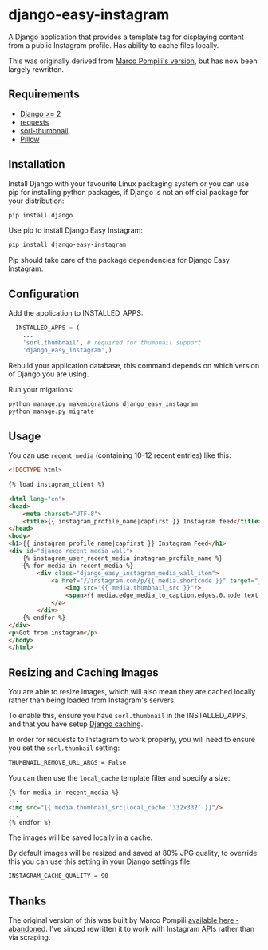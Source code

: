 # django-easy-instagram

A Django application that provides a template tag for displaying content from a public Instagram profile. Has ability to cache files locally.

This was originally derived from [Marco Pompili's version](https://github.com/marcopompili/django-instagram), but has now been largely rewritten.

## Requirements

*   [Django >= 2](https://www.djangoproject.com/)
*   [requests](https://pypi.python.org/pypi/requests/2.11.1)
*   [sorl-thumbnail](https://github.com/mariocesar/sorl-thumbnail)
*   [Pillow](https://pypi.python.org/pypi/Pillow/3.3.1)

## Installation

Install Django with your favourite Linux packaging system or you can use pip for installing python packages, if Django is not an official package for your distribution:

```bash
pip install django
```

Use pip to install Django Easy Instagram:

```bash
pip install django-easy-instagram
```

Pip should take care of the package dependencies for Django Easy Instagram.

## Configuration

Add the application to INSTALLED_APPS:

```python
  INSTALLED_APPS = (
    ...
    'sorl.thumbnail', # required for thumbnail support
    'django_easy_instagram',)
```

Rebuild your application database, this command depends on which version of Django you are using.

Run your migations:

```bash
python manage.py makemigrations django_easy_instagram
python manage.py migrate
```

## Usage

You can use `recent_media` (containing 10-12 recent entries) like this:

```html
<!DOCTYPE html>

{% load instagram_client %}

<html lang="en">
<head>
    <meta charset="UTF-8">
    <title>{{ instagram_profile_name|capfirst }} Instagram feed</title>
</head>
<body>
<h1>{{ instagram_profile_name|capfirst }} Instagram Feed</h1>
<div id="django_recent_media_wall">
    {% instagram_user_recent_media instagram_profile_name %}
    {% for media in recent_media %}
        <div class="django_easy_instagram_media_wall_item">
            <a href="//instagram.com/p/{{ media.shortcode }}" target="_blank">
                <img src="{{ media.thumbnail_src }}"/>
                <span>{{ media.edge_media_to_caption.edges.0.node.text }}</span>
            </a>
        </div>
    {% endfor %}
</div>
<p>Got from instagram</p>
</body>
</html>
```

## Resizing and Caching Images

You are able to resize images, which will also mean they are cached locally rather than being loaded from Instagram's servers.

To enable this, ensure you have `sorl.thumbnail` in the INSTALLED_APPS, and that you have setup [Django caching](https://docs.djangoproject.com/en/2.2/topics/cache/).

In order for requests to Instagram to work properly, you will need to ensure you set the `sorl.thumbail` setting:

```bash
THUMBNAIL_REMOVE_URL_ARGS = False
```

You can then use the `local_cache` template filter and specify a size:

```html
{% for media in recent_media %}
...
<img src="{{ media.thumbnail_src|local_cache:'332x332' }}"/>
...
{% endfor %}
```

The images will be saved locally in a cache.

By default images will be resized and saved at 80% JPG quality, to
override this you can use this setting in your Django settings file:

```bash
INSTAGRAM_CACHE_QUALITY = 90
```

## Thanks

The original version of this was built by Marco Pompili [available here - abandoned](https://github.com/marcopompili/django-instagram). I've sinced rewritten it to work with Instagram APIs rather than via scraping.
